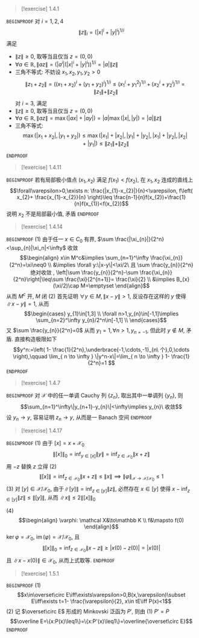 > [!exercise] 1.4.1

`BEGINPROOF`
对 $i=1,2,4$
$$\|z\|_{i}=(|x|^i+|y|^i)^{1/i}$$
满足
- $\|z\|\geq0$, 取等当且仅当 $z=(0,0)$
- $\forall a\in\mathbb R,\|az\|=(|a^i|(|x|^i+|y|^i))^{1/i}=|a|\|z\|$
- 三角不等式: 不妨设 $x_{1},x_{2},y_{1},y_{2}>0$
$$\|z_{1}+z_{2}\|=((x_{1}+x_{2})^i+(y_{1}+y_{2})^i)^{1/i}\leq(x_{1}^i+y_{1}^2)^{1/i}+(x_{2}^i+y_{2}^i)^{1/i}=\|z_{1}\|+\|z_{2}\|$$
对 $i=3$, 满足
- $\|z\|\geq0$, 取等当且仅当 $z=(0,0)$
- $\forall a\in\mathbb R,\|az\|=\max(|ax|+|ay|)=|a|\max(|x|,|y|)=|a|\|z\|$
- 三角不等式: 
$$\max(|x_{1}+x_{2}|,|y_{1}+y_{2}|)\leq\max(|x_{1}|+|x_{2}|,|y_{1}|+|y_{2}|,|x_{1}|+|y_{2}|,|x_{2}|+|y_{1}|)\leq \|z_{1}\|+\|z_{2}\|$$

`ENDPROOF`

> [!exercise] 1.4.11

`BEGINPROOF`
若有局部极小值点 $(x_1,x_2)$ 满足 $f(x_1)<f(x_{2})$, 在 $x_1,x_2$ 连成的直线上
$$\forall\varepsilon>0,\exists n: \frac{|x_{1}-x_{2}|}{n}<\varepsilon, f\left( x_{2}+ \frac{x_{1}-x_{2}}{n} \right)\leq \frac{n-1}{n}f(x_{2})+\frac{1}{n}f(x_{1})<f(x_{2})$$
说明 $x_2$ 不是局部最小值, 矛盾
`ENDPROOF`

> [!exercise] 1.4.14

`BEGINPROOF`
(1) 由于任一 $x\in C_0$ 有界, $\sum \frac{|\xi_{n}|}{2^n}<\sup_{n}|\xi_n|<\infty$ 收敛
$$\begin{align}
x\in M^c&\implies \sum_{n=1}^\infty \frac{\xi_{n}}{2^n}=\xi\neq0 \\
&\implies \forall y:\|x-y\|<\xi/2\ 且 \sum \frac{y_{n}}{2^n} 绝对收敛 , \left|\sum \frac{y_{n}}{2^n}-\sum \frac{\xi_{n}}{2^n}\right|\leq\sum \frac{\xi}{2^{n+1}}= \frac{\xi}{2} \\
&\implies B_{x}(\xi/2)\cap M=\emptyset
\end{align}$$
从而 $M^c$ 开, $M$ 闭
(2) 首先证明 $\forall y\in M,\|x-y\|>1$, 反设存在这样的 $y$ 使得 $\|x-y\|=1$, 从而
$$\begin{cases}
y_{1}\in[1,3] \\
\forall n>1,y_{n}\in[-1,1]\implies \sum_{n=2}^\infty y_{n}/2^n\in[-1,1] \\
\end{cases}$$
又 $\sum \frac{y_{n}}{2^n}=0$ 从而 $y_{1}=1,\forall n>1,y_{n=-1}$, 但此时 $y\not\in M$, 矛盾. 直接构造极限如下
$$y^n:=\left( 1- \frac{1}{2^n},\underbrace{-1,\cdots,-1}_{n\ 个},0,\cdots \right),\qquad \lim_{ n \to \infty } \|y^n-x\|=\lim_{ n \to \infty } 1- \frac{1}{2^n}=1 $$
`ENDPROOF`

> [!exercise] 1.4.7

`BEGINPROOF`
对 $\mathcal X$ 中的任一单调 Cauchy 列 $\{z_{n}\}$, 取出其中一单调列 $\{y_n\}$, 则
$$\sum_{n=1}^\infty\|y_{n+1}-y_{n}\|<\infty\implies y_{n}\ 收敛$$
设 $y_n\to y$, 容易证明 $z_n\to y$, 从而是一 Banach 空间
`ENDPROOF`

> [!exercise] 1.4.17

`BEGINPROOF`
(1) 由于 $[x]=x+\mathcal X_0$
$$\|[x]\|_{0}=\inf_{y\in [x]}\|y\|=\inf_{z\in\mathcal X_{0}}\|x+z\|$$
用 $-z$ 替换 $z$ 立得
(2) 
$$\|[x]\|=\inf_{z\in \mathcal X_{0}}\|x+z\|\leq\|x\|\implies\|\varphi\|_{\mathcal X\to\mathcal X / \mathcal X_{0}}\leq1$$
(3) 对 $[y]\in\mathcal X /\mathcal X_{0}$, 由于$\|[y]\|=\inf_{z\in[y]}\|z\|$, 必然存在 $x\in[y]$ 使得 $x-\inf_{z\in[y]}\|z\|\leq\|[y]\|$, 从而 $\|x\|\leq{2}\|[x]\|_{0}$

(4)
$$\begin{align}
\varphi: \mathcal X&\to\mathbb K \\
f&\mapsto f(0)
\end{align}$$
$\ker\varphi=\mathcal X_{0}$, $\operatorname{im}(\varphi)=\mathcal X/\mathcal X_0$, 且
$$\|[x]\|_{0}=\inf_{z\in\mathcal X_{0}}\|x-z\|\geq |x(0)-z(0)|=|x(0)|$$
且 $\|x-x(0)\|\in \mathcal X_{0}$, 从而上式取等.
`ENDPROOF`

> [!exercise] 1.5.1

`BEGINPROOF`
(1)
$$x\in\overset\circ E\iff\exists\varepsilon>0,B(x,\varepsilon)\subset E\iff\exists t=1- \frac{\varepsilon}{2}, x\in tE\iff P(x)<1$$
(2) 记 $\overset\circ E$ 形成的 Minkovski 泛函为 $P'$, 则由 (1) $P'=P$
$$\overline E=\{x:P(x)\leq1\}=\{x:P'(x)\leq1\}=\overline{\overset\circ E}$$
`ENDPROOF`

